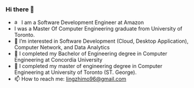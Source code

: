 ### Hi there 👋
- <img width="15" height="15" alt="amazon" src="https://github.com/user-attachments/assets/90c381d1-b4d9-462e-afab-83bd27c983bc" /> I am a Software Development Engineer at Amazon
- I was a Master Of Computer Engineering graduate from University of Toronto.
- 👀 I’m interested in Software Development (Cloud, Desktop Application), Computer Network, and Data Analytics
- 🌱 I completed my Bachelor of Engineering degree in Computer Engineering at Concordia University
- 🌱 I completed my master of engineering degree in Computer Engineering at University of Toronto (ST. George).
- 📫 How to reach me: lingzhimo96@gmail.com
<!--
-->
